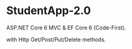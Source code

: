 # StudentApp-2.0

ASP.NET Core 6 MVC & EF Core 6 (Code-First).

with Http Get/Post/Put/Delete methods.

